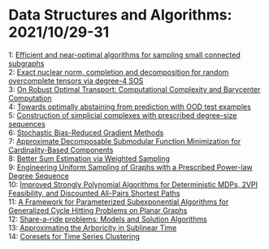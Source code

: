 # Data Structures and Algorithms: 2021/10/29-31  
1: [Efficient and near-optimal algorithms for sampling small connected  subgraphs](https://doi.org/10.48550/arXiv.2007.12102)  
2: [Exact nuclear norm, completion and decomposition for random overcomplete  tensors via degree-4 SOS](https://doi.org/10.48550/arXiv.2011.09416)  
3: [On Robust Optimal Transport: Computational Complexity and Barycenter  Computation](https://doi.org/10.48550/arXiv.2102.06857)  
4: [Towards optimally abstaining from prediction with OOD test examples](https://doi.org/10.48550/arXiv.2105.14119)  
5: [Construction of simplicial complexes with prescribed degree-size  sequences](https://doi.org/10.48550/arXiv.2106.00185)  
6: [Stochastic Bias-Reduced Gradient Methods](https://doi.org/10.48550/arXiv.2106.09481)  
7: [Approximate Decomposable Submodular Function Minimization for  Cardinality-Based Components](https://doi.org/10.48550/arXiv.2110.14859)  
8: [Better Sum Estimation via Weighted Sampling](https://doi.org/10.48550/arXiv.2110.14948)  
9: [Engineering Uniform Sampling of Graphs with a Prescribed Power-law  Degree Sequence](https://doi.org/10.48550/arXiv.2110.15015)  
10: [Improved Strongly Polynomial Algorithms for Deterministic MDPs, 2VPI  Feasibility, and Discounted All-Pairs Shortest Paths](https://doi.org/10.48550/arXiv.2110.15070)  
11: [A Framework for Parameterized Subexponential Algorithms for Generalized  Cycle Hitting Problems on Planar Graphs](https://doi.org/10.48550/arXiv.2110.15098)  
12: [Share-a-ride problems: Models and Solution Algorithms](https://doi.org/10.48550/arXiv.2110.15152)  
13: [Approximating the Arboricity in Sublinear Time](https://doi.org/10.48550/arXiv.2110.15260)  
14: [Coresets for Time Series Clustering](https://doi.org/10.48550/arXiv.2110.15263)  